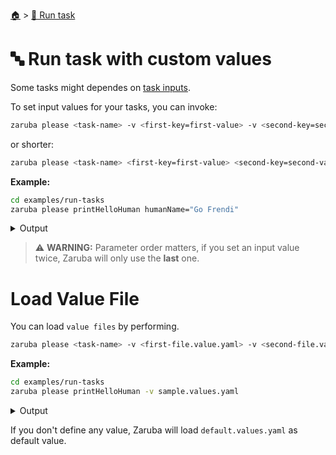 <!--startTocHeader-->
[🏠](../README.md) > [🏃 Run task](README.md)
# 🔤 Run task with custom values
<!--endTocHeader-->

Some tasks might dependes on [task inputs](../core-concepts/task/task-inputs.md).

To set input values for your tasks, you can invoke:

```bash
zaruba please <task-name> -v <first-key=first-value> -v <second-key=second-value>
```

or shorter:


```bash
zaruba please <task-name> <first-key=first-value> <second-key=second-value>
```

__Example:__

<!--startCode-->
```bash
cd examples/run-tasks
zaruba please printHelloHuman humanName="Go Frendi"
```
 
<details>
<summary>Output</summary>
 
```````
Job Starting...
 Elapsed Time: 1.435µs
 Current Time: 16:36:01
  Run  'printHelloHuman' command on /home/gofrendi/zaruba/docs/examples/run-tasks
   printHelloHuman       16:36:01.483 hello Go Frendi
  Successfully running  'printHelloHuman' command
  Job Running...
 Elapsed Time: 102.575308ms
 Current Time: 16:36:01
  
  Job Complete!!! 
  Terminating
  Job Ended...
 Elapsed Time: 214.814423ms
 Current Time: 16:36:01
zaruba please printHelloHuman  -v 'humanName=Go Frendi'
```````
</details>
<!--endCode-->

> ⚠️ __WARNING:__ Parameter order matters, if you set an input value twice, Zaruba will only use the __last__ one.

# Load Value File

You can load `value files` by performing.

```bash
zaruba please <task-name> -v <first-file.value.yaml> -v <second-file.value.yaml>
```

__Example:__

<!--startCode-->
```bash
cd examples/run-tasks
zaruba please printHelloHuman -v sample.values.yaml
```
 
<details>
<summary>Output</summary>
 
```````
Job Starting...
 Elapsed Time: 2.677µs
 Current Time: 16:36:01
  Run  'printHelloHuman' command on /home/gofrendi/zaruba/docs/examples/run-tasks
   printHelloHuman       16:36:01.842 hello Avogadro
  Successfully running  'printHelloHuman' command
  Job Running...
 Elapsed Time: 102.517791ms
 Current Time: 16:36:01
  
  Job Complete!!! 
  Terminating
  Job Ended...
 Elapsed Time: 213.64551ms
 Current Time: 16:36:02
zaruba please printHelloHuman  -v 'sample.values.yaml'
```````
</details>
<!--endCode-->

If you don't define any value, Zaruba will load `default.values.yaml` as default value.

<!--startTocSubTopic-->
<!--endTocSubTopic-->